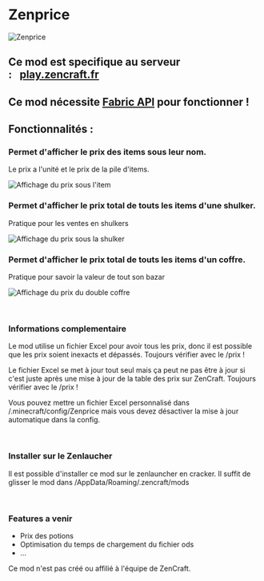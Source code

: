 # Zenprice


![Zenprice](https://cdn.modrinth.com/data/4pe390qp/cbc5ebbb052b8173a0c8d3c04663bcfd8096ab30.png)


## Ce mod est specifique au serveur :⠀[play.zencraft.fr](https://zencraft.fr/) 
## Ce mod nécessite **[Fabric API](https://modrinth.com/mod/fabric-api)** pour fonctionner !

## Fonctionnalités :
### Permet d'afficher le prix des items sous leur nom.
Le prix a l'unité et le prix de la pile d'items.

![Affichage du prix sous l'item](https://cdn.modrinth.com/data/cached_images/468ce87df905f472779d43cb4e3a2f6608bc93e9.png)
⠀


### Permet d'afficher le prix total de touts les items d'une shulker.
Pratique pour les ventes en shulkers

![Affichage du prix sous la shulker](https://cdn.modrinth.com/data/cached_images/503285f6a339c8e5b42c17f0d7f33109c9e4cd81.png)



### Permet d'afficher le prix total de touts les items d'un coffre.
Pratique pour savoir la valeur de tout son bazar

![Affichage du prix du double coffre](https://cdn.modrinth.com/data/cached_images/1aa87b9078812bce4903030b9feddca8a74d5eb3.png)

⠀

### Informations complementaire

Le mod utilise un fichier Excel pour avoir tous les prix, donc il est possible que les prix soient inexacts et dépassés. Toujours vérifier avec le /prix !

Le fichier Excel se met à jour tout seul mais ça peut ne pas être à jour si c'est juste après une mise à jour de la table des prix sur ZenCraft. Toujours vérifier avec le /prix !

Vous pouvez mettre un fichier Excel personnalisé dans /.minecraft/config/Zenprice mais vous devez désactiver la mise à jour automatique dans la config.

⠀

### Installer sur le Zenlaucher
Il est possible d'installer ce mod sur le zenlauncher en cracker.
Il suffit de glisser le mod dans /AppData/Roaming/.zencraft/mods

⠀

### Features a venir 

- Prix des potions
- Optimisation du temps de chargement du fichier ods
- ...
  
Ce mod n'est pas créé ou affilié à l'équipe de ZenCraft.